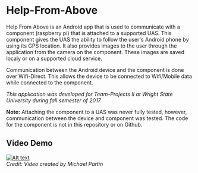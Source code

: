 # Help-From-Above
Help From Above is an Android app that is used to communicate with a component (raspberry pi) that is attached to a supported UAS. This component
gives the UAS the ability to follow the user's Android phone by using its GPS location. It also provides images to the user through the application from the camera on the component. These images are saved localy or on a supported cloud service.  

Communication between the Android device and the component is done over Wifi-Direct. This allows the device to be connected to Wifi/Mobile data while connected to the component.

*This application was developed for Team-Projects II at Wright State University during fall semester of 2017.*

**Note:** Attaching the component to a UAS was never fully tested, however, communication between the device and component was tested. The code
for the component is not in this repository or on Github. 

## Video Demo
[![Alt text](https://img.youtube.com/vi/XikDbfP6nlM/0.jpg)](https://www.youtube.com/watch?v=XikDbfP6nlM)  
*Credit: Video created by Michael Partin*
